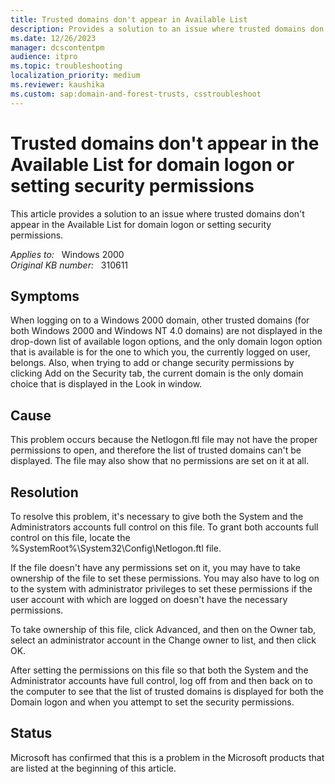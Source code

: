 ```yaml
---
title: Trusted domains don't appear in Available List
description: Provides a solution to an issue where trusted domains don't appear in the Available List for domain logon or setting security permissions.
ms.date: 12/26/2023
manager: dcscontentpm
audience: itpro
ms.topic: troubleshooting
localization_priority: medium
ms.reviewer: kaushika
ms.custom: sap:domain-and-forest-trusts, csstroubleshoot
---
```

# Trusted domains don't appear in the Available List for domain logon or setting security permissions

This article provides a solution to an issue where trusted domains don't appear in the Available List for domain logon or setting security permissions.

_Applies to:_ &nbsp; Windows 2000  
_Original KB number:_ &nbsp; 310611

## Symptoms

When logging on to a Windows 2000 domain, other trusted domains (for both Windows 2000 and Windows NT 4.0 domains) are not displayed in the drop-down list of available logon options, and the only domain logon option that is available is for the one to which you, the currently logged on user, belongs. Also, when trying to add or change security permissions by clicking Add on the Security tab, the current domain is the only domain choice that is displayed in the Look in window.

## Cause

This problem occurs because the Netlogon.ftl file may not have the proper permissions to open, and therefore the list of trusted domains can't be displayed. The file may also show that no permissions are set on it at all.

## Resolution

To resolve this problem, it's necessary to give both the System and the Administrators accounts full control on this file. To grant both accounts full control on this file, locate the %SystemRoot%\System32\Config\Netlogon.ftl file.

If the file doesn't have any permissions set on it, you may have to take ownership of the file to set these permissions. You may also have to log on to the system with administrator privileges to set these permissions if the user account with which are logged on doesn't have the necessary permissions.

To take ownership of this file, click Advanced, and then on the Owner tab, select an administrator account in the Change owner to list, and then click OK.

After setting the permissions on this file so that both the System and the Administrator accounts have full control, log off from and then back on to the computer to see that the list of trusted domains is displayed for both the Domain logon and when you attempt to set the security permissions.

## Status

Microsoft has confirmed that this is a problem in the Microsoft products that are listed at the beginning of this article.
